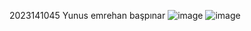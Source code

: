 2023141045 Yunus emrehan başpınar
![image](https://github.com/emre0han/odev-2/assets/162054260/e93b9b15-c7ec-4597-8a3b-9c279e94c482)
![image](https://github.com/emre0han/odev-2/assets/162054260/7ea93a3a-e841-4614-a4cf-439c40a93979)
